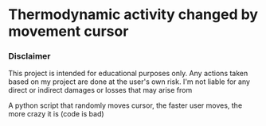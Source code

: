 # Thermodynamic activity changed by movement cursor

### Disclaimer
This project is intended for educational purposes only.
Any actions taken based on my project are done at the user's own risk.
I'm not liable for any direct or indirect damages or losses that may arise from

A python script that randomly moves cursor, the faster user moves, the more crazy it is
(code is bad)
